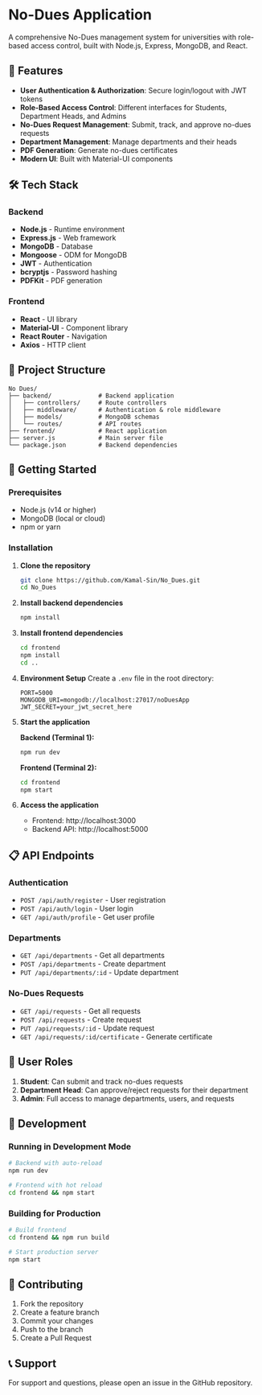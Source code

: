 # No-Dues Application

A comprehensive No-Dues management system for universities with role-based access control, built with Node.js, Express, MongoDB, and React.

## 🚀 Features

- **User Authentication & Authorization**: Secure login/logout with JWT tokens
- **Role-Based Access Control**: Different interfaces for Students, Department Heads, and Admins
- **No-Dues Request Management**: Submit, track, and approve no-dues requests
- **Department Management**: Manage departments and their heads
- **PDF Generation**: Generate no-dues certificates
- **Modern UI**: Built with Material-UI components

## 🛠️ Tech Stack

### Backend

- **Node.js** - Runtime environment
- **Express.js** - Web framework
- **MongoDB** - Database
- **Mongoose** - ODM for MongoDB
- **JWT** - Authentication
- **bcryptjs** - Password hashing
- **PDFKit** - PDF generation

### Frontend

- **React** - UI library
- **Material-UI** - Component library
- **React Router** - Navigation
- **Axios** - HTTP client

## 📁 Project Structure

```
No Dues/
├── backend/             # Backend application
│   ├── controllers/     # Route controllers
│   ├── middleware/      # Authentication & role middleware
│   ├── models/          # MongoDB schemas
│   └── routes/          # API routes
├── frontend/            # React application
├── server.js            # Main server file
└── package.json         # Backend dependencies
```

## 🚀 Getting Started

### Prerequisites

- Node.js (v14 or higher)
- MongoDB (local or cloud)
- npm or yarn

### Installation

1. **Clone the repository**

   ```bash
   git clone https://github.com/Kamal-Sin/No_Dues.git
   cd No_Dues
   ```

2. **Install backend dependencies**

   ```bash
   npm install
   ```

3. **Install frontend dependencies**

   ```bash
   cd frontend
   npm install
   cd ..
   ```

4. **Environment Setup**
   Create a `.env` file in the root directory:

   ```env
   PORT=5000
   MONGODB_URI=mongodb://localhost:27017/noDuesApp
   JWT_SECRET=your_jwt_secret_here
   ```

5. **Start the application**

   **Backend (Terminal 1):**

   ```bash
   npm run dev
   ```

   **Frontend (Terminal 2):**

   ```bash
   cd frontend
   npm start
   ```

6. **Access the application**
   - Frontend: http://localhost:3000
   - Backend API: http://localhost:5000

## 📋 API Endpoints

### Authentication

- `POST /api/auth/register` - User registration
- `POST /api/auth/login` - User login
- `GET /api/auth/profile` - Get user profile

### Departments

- `GET /api/departments` - Get all departments
- `POST /api/departments` - Create department
- `PUT /api/departments/:id` - Update department

### No-Dues Requests

- `GET /api/requests` - Get all requests
- `POST /api/requests` - Create request
- `PUT /api/requests/:id` - Update request
- `GET /api/requests/:id/certificate` - Generate certificate

## 👥 User Roles

1. **Student**: Can submit and track no-dues requests
2. **Department Head**: Can approve/reject requests for their department
3. **Admin**: Full access to manage departments, users, and requests

## 🔧 Development

### Running in Development Mode

```bash
# Backend with auto-reload
npm run dev

# Frontend with hot reload
cd frontend && npm start
```

### Building for Production

```bash
# Build frontend
cd frontend && npm run build

# Start production server
npm start
```

## 🤝 Contributing

1. Fork the repository
2. Create a feature branch
3. Commit your changes
4. Push to the branch
5. Create a Pull Request

## 📞 Support

For support and questions, please open an issue in the GitHub repository.
